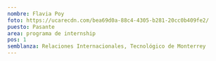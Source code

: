 ```yaml
---
nombre: Flavia Poy
foto: https://ucarecdn.com/bea69d0a-88c4-4305-b281-20cc0b409fe2/
puesto: Pasante
area: programa de internship
pos: 1
semblanza: Relaciones Internacionales, Tecnológico de Monterrey
---
```

